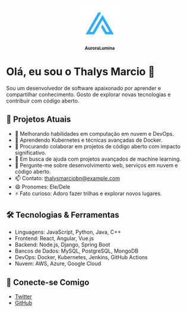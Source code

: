 <div align="center">
  <a href="https://github.com/auroralumina">
    <img src="https://raw.githubusercontent.com/AuroraLumina/.github/main/images/aurora.svg" width="100" />
  </a>
  <br />
  <sub><b>AuroraLumina</b></sub>
</div>

# Olá, eu sou o Thalys Marcio 👋

Sou um desenvolvedor de software apaixonado por aprender e compartilhar conhecimento. Gosto de explorar novas tecnologias e contribuir com código aberto.

## 🚀 Projetos Atuais
- 🔭 Melhorando habilidades em computação em nuvem e DevOps.
- 🌱 Aprendendo Kubernetes e técnicas avançadas de Docker.
- 👯 Procurando colaborar em projetos de código aberto com impacto significativo.
- 🤔 Em busca de ajuda com projetos avançados de machine learning.
- 💬 Pergunte-me sobre desenvolvimento web, serviços em nuvem e código aberto.
- 📫 Contato: [thalysmarciobn@example.com](mailto:thalysmarciobn@example.com)
- 😄 Pronomes: Ele/Dele
- ⚡ Fato curioso: Adoro fazer trilhas e explorar novos lugares.

## 🛠️ Tecnologias & Ferramentas
- Linguagens: JavaScript, Python, Java, C++
- Frontend: React, Angular, Vue.js
- Backend: Node.js, Django, Spring Boot
- Bancos de Dados: MySQL, PostgreSQL, MongoDB
- DevOps: Docker, Kubernetes, Jenkins, GitHub Actions
- Nuvem: AWS, Azure, Google Cloud

## 🔗 Conecte-se Comigo
- [Twitter](https://twitter.com/thalysmarciobn)
- [GitHub](https://github.com/thalysmarciobn)
``` ▋
